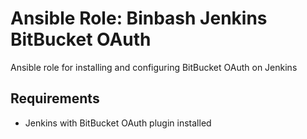 # Ansible Role: Binbash Jenkins BitBucket OAuth

Ansible role for installing and configuring BitBucket OAuth on Jenkins

## Requirements
* Jenkins with BitBucket OAuth plugin installed
